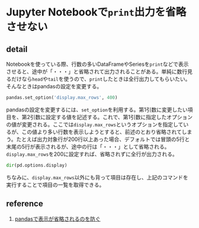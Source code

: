 
# Jupyter Notebookで`print`出力を省略させない

## detail

Notebookを使っている際、行数の多いDataFrameやSeriesを`print`などで表示させると、途中が「・・・」と省略されて出力されることがある。単純に数行見るだけなら`head`や`tail`を使うので、`print`したときは全行出力してもらいたい。そんなときはpandasの設定を変更する。

```python
pandas.set_option('display.max_rows', 400)
```

pandasの設定を変更するには、`set_option`を利用する。第1引数に変更したい項目を、第2引数に設定する値を記述する。これで、第1引数に指定したオプションの値が変更される。ここでは`display.max_rows`というオプションを指定しているが、この値より多い行数を表示しようとすると、前述のとおり省略されてしまう。たとえば出力対象行が200行以上あった場合、デフォルトでは冒頭の5行と末尾の5行が表示されるが、途中の行は「・・・」として省略される。`display.max_rows`を200に設定すれば、省略されずに全行が出力される。

```python
dir(pd.options.display)
```

ちなみに、`display.max_rows`以外にも背って項目は存在し、上記のコマンドを実行することで項目の一覧を取得できる。

## reference

1. [pandasで表示が省略されるのを防ぐ](https://uyamazak.hatenablog.com/entry/2016/09/29/163534)
